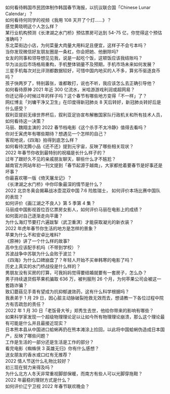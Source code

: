 如何看待韩国市民团体制作韩国春节海报，以抗议联合国「Chinese Lunar Calendar」？  
如何看待何同学的视频《我用 108 天开了个灯......》？  
感觉黄晓明这个人怎么样？  
某行业机构预测《长津湖之水门桥》预估票房可达到 54-75 亿，你觉得这个预估准确吗？  
东北菜街边小店，为何菜量大肉量大用料足且便宜，这样子不会亏本吗？  
当你发现微信好友朋友圈是一条杠，你会把她、他删除吗?  
女友的同事和领导想见见我，说是一起吃个饭，这顿饭应该我结账吗？  
华为淡出后市场格局重构，手机整体销量不及预期，手机市场未来如何发展？  
三星手机每次对比评测都数据较好，可惜中国内地买的人不多，算劣币驱逐良币吗？  
孩子快两岁了，特别嚣张，谁都敢打，说也不听，我应该怎么去正确引导他？  
如何看待原神 2021 年近 300 亿流水，米哈游游戏利润或超网易？  
你还记得小时候过年的样子吗？这个春节有哪些地方变得「不一样」了？  
网红博主「刘墉干净又卫生」在印度得新冠肺炎 8 天后转好，新冠肺炎转好后是什么感受？  
叙利亚提前无缘世界杯后，叙利亚足协宣布解散国家队行政机关和所有技术人员，如何看待这一决策？  
马丽、魏翔主演的 2022 春节档电影《这个杀手不太冷静》值得去看吗？  
你对壬寅虎年有哪些期待？想遇见一个怎样的自己？  
客观地说，《四海》拍得到底怎么样？  
如何看待沈腾小品《还不还》提到元宇宙，反映了哪些相关现状？  
2022 年春节你收到最特别的祝福是长什么样子的？  
过年了跟好久不见的亲戚朋友聊天，聊些什么才不尴尬？  
越南官方网站年初一刊文提到「春节起源于越南」，大家都抢着要春节是好事还是坏事？  
你最喜欢哪一版《倚天屠龙记》？  
《长津湖之水门桥》中你印象最深的情节是什么？  
2022 北京冬奥会揭幕战冰壶混双中国 7:6 险胜瑞士， 如何评价本场比赛中国队的表现？  
如何评价《画江湖之不良人》第 5 季第 4 集？  
马丽成中国影视首位百亿票房女影人，如何评价马丽在电影上的成绩？  
如何面对自己逐渐走向平庸？  
为什么海灯节要打六遍跋掣（武卫重溟）才能获取凝光的新衣装？  
2022 年虎年春节你生活的地方是怎样的景象？  
苹果为什么不和安卓比堆料?  
《原神》讲了一个什么样的故事?  
高中生应该配手机吗（不带到学校）？  
苏波战争中苏联为什么会败于波兰？  
《四海》为什么口碑崩盘了？年轻人开始不买单韩寒的电影了吗？  
历史上真实的水门桥战役是什么样的？  
男朋友没有买房的打算，可我妈妈觉得要结婚就要有一套房子，怎么办？  
男子持续退货假苹果机骗取 636 万，被判服刑 26 个月，为何苹果公司会被这一套路诈骗？  
致幻蘑菇见手青有望成为抗抑郁速效药，这有什么科学根据吗？  
我表弟于 1 月 29 日，因心脏主动脉破裂抢救无效而去，想请教一下各位过程中院方有否疏忽的责任？  
2022 年 1 月 30 日「老饭骨大爷」郑秀生去世，他给你带来的影响有哪些？  
如果科学家发现一个超级物理理论足以让如今所有物理理论崩溃，那么这个理论最有可能是什么并且最接近现实？  
日本熊本县从中国进口蛤蜊再扔在熊本滩涂上捡回，以此将中国蛤蜊伪造成日本国产，反映了哪些问题？  
工作是生活的一部分还是生活是工作的部分？  
看完电影《蜘蛛侠 3 英雄无归》你有什么感想？  
送女朋友的香水或口红有无推荐？  
2022 情人节送什么礼物比较好？  
初三现在努力来得及吗？  
为什么北方人冬天非常重视脚部保暖，而南方有些人可以光脚穿拖鞋？  
2022 年最稳的理财方式是什么？  
如何评价辽宁卫视 2022 年春节联欢晚会？  
